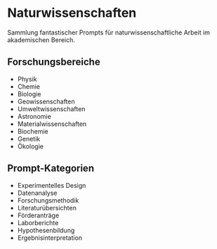# Naturwissenschaften

Sammlung fantastischer Prompts für naturwissenschaftliche Arbeit im akademischen Bereich.

## Forschungsbereiche
- Physik
- Chemie
- Biologie
- Geowissenschaften
- Umweltwissenschaften
- Astronomie
- Materialwissenschaften
- Biochemie
- Genetik
- Ökologie

## Prompt-Kategorien
- Experimentelles Design
- Datenanalyse
- Forschungsmethodik
- Literaturübersichten
- Förderanträge
- Laborberichte
- Hypothesenbildung
- Ergebnisinterpretation